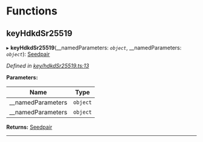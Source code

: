 

# Functions

<a id="keyhdkdsr25519"></a>

##  keyHdkdSr25519

▸ **keyHdkdSr25519**(__namedParameters: *`object`*, __namedParameters: *`object`*): [Seedpair](_types_.md#seedpair)

*Defined in [key/hdkdSr25519.ts:13](https://github.com/polkadot-js/common/blob/6049f09/packages/util-crypto/src/key/hdkdSr25519.ts#L13)*

**Parameters:**

| Name | Type |
| ------ | ------ |
| __namedParameters | `object` |
| __namedParameters | `object` |

**Returns:** [Seedpair](_types_.md#seedpair)

___

